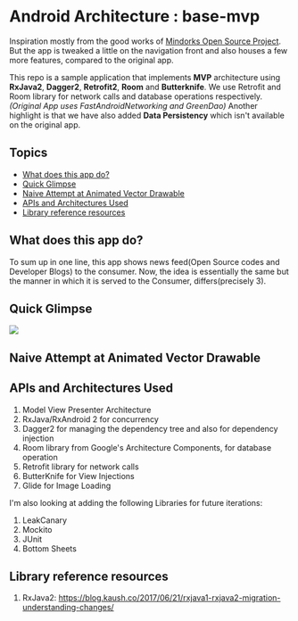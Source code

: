 # Android Architecture : base-mvp

Inspiration mostly from the good works of [Mindorks Open Source Project](https://github.com/MindorksOpenSource/android-mvp-architecture). But the app is tweaked a little on the navigation front and also houses a few more features, compared to the original app.

This repo is a sample application that implements **MVP** architecture using **RxJava2**, **Dagger2**, **Retrofit2**, **Room** and **Butterknife**.
We use Retrofit and Room library for network calls and database operations respectively. _(Original App uses FastAndroidNetworking and GreenDao)_
Another highlight is that we have also added **Data Persistency** which isn't available on the original app. 

## Topics
- [What does this app do?](#what-does-this-app-do)
- [Quick Glimpse](#quick-glimpse)
- [Naive Attempt at Animated Vector Drawable](#naive-attempt-at-animated-vector-drawable)
- [APIs and Architectures Used](#apis-and-architectures-used)
- [Library reference resources](#library-reference-resources)

## What does this app do?
To sum up in one line, this app shows news feed(Open Source codes and Developer Blogs) to the consumer. 
Now, the idea is essentially the same but the manner in which it is served to the Consumer, differs(precisely 3).

## Quick Glimpse

![](http://i.imgur.com/4hPKeXa.gif)

## Naive Attempt at Animated Vector Drawable

## APIs and Architectures Used

1. Model View Presenter Architecture
1. RxJava/RxAndroid 2 for concurrency
1. Dagger2 for managing the dependency tree and also for dependency injection
1. Room library from Google's Architecture Components, for database operation
1. Retrofit library for network calls
1. ButterKnife for View Injections
1. Glide for Image Loading


I'm also looking at adding the following Libraries for future iterations:

1. LeakCanary
1. Mockito
1. JUnit
1. Bottom Sheets




## Library reference resources
1. RxJava2: https://blog.kaush.co/2017/06/21/rxjava1-rxjava2-migration-understanding-changes/

